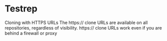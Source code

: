 # Testrep
Cloning with HTTPS URLs The https:// clone URLs are available on all repositories, regardless of visibility. https:// clone URLs work even if you are behind a firewall or proxy
